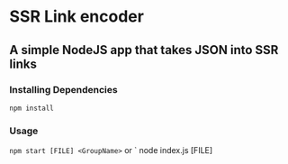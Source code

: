 # SSR Link encoder
## A simple NodeJS app that takes JSON into SSR links

### Installing Dependencies
` npm install `

### Usage
` npm start [FILE] <GroupName> ` or ` node index.js [FILE] <GroupName>
